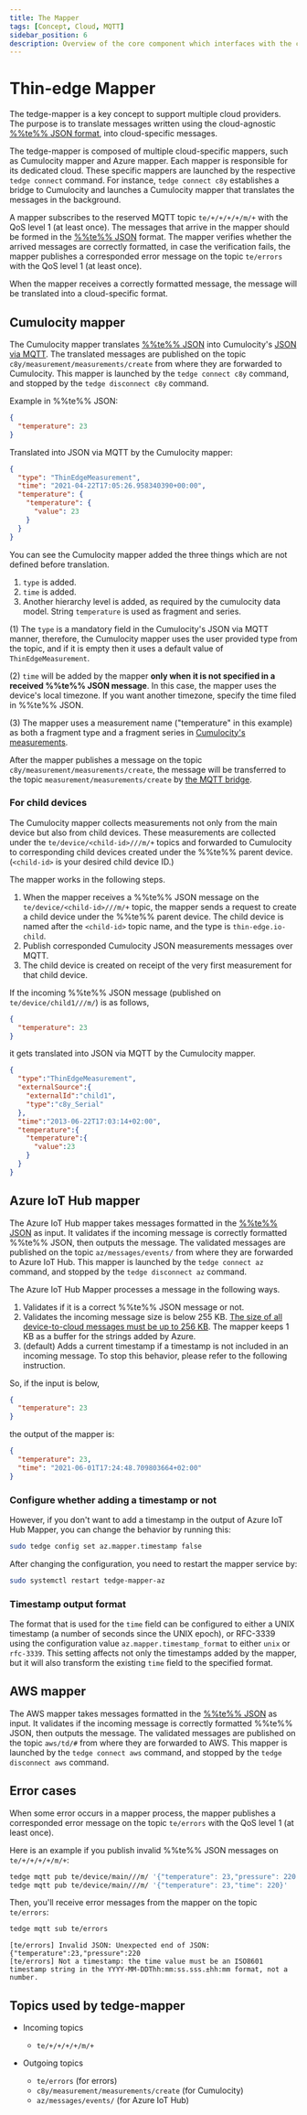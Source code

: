 ```yaml
---
title: The Mapper
tags: [Concept, Cloud, MQTT]
sidebar_position: 6
description: Overview of the core component which interfaces with the cloud
---
```


# Thin-edge Mapper

The tedge-mapper is a key concept to support multiple cloud providers.
The purpose is to translate
messages written using the cloud-agnostic [%%te%% JSON format](thin-edge-json.md),
into cloud-specific messages.

The tedge-mapper is composed of multiple cloud-specific mappers, such as Cumulocity mapper and Azure mapper.
Each mapper is responsible for its dedicated cloud.
These specific mappers are launched by the respective `tedge connect` command.
For instance, `tedge connect c8y` establishes a bridge to Cumulocity and launches a Cumulocity mapper
that translates the messages in the background.

A mapper subscribes to the reserved MQTT topic `te/+/+/+/+/m/+` with the QoS level 1 (at least once).
The messages that arrive in the mapper should be formed in the [%%te%% JSON](thin-edge-json.md) format.
The mapper verifies whether the arrived messages are correctly formatted,
in case the verification fails, the mapper publishes a corresponded error message
on the topic `te/errors` with the QoS level 1 (at least once).

When the mapper receives a correctly formatted message,
the message will be translated into a cloud-specific format.

## Cumulocity mapper

The Cumulocity mapper translates [%%te%% JSON](thin-edge-json.md) into Cumulocity's [JSON via MQTT](https://cumulocity.com/guides/device-sdk/mqtt/#json).
The translated messages are published on the topic `c8y/measurement/measurements/create` from where they are forwarded to Cumulocity.
This mapper is launched by the `tedge connect c8y` command, and stopped by the `tedge disconnect c8y` command.

Example in %%te%% JSON:

```json
{
  "temperature": 23
}
```

Translated into JSON via MQTT by the Cumulocity mapper:

```json
{
  "type": "ThinEdgeMeasurement",
  "time": "2021-04-22T17:05:26.958340390+00:00",
  "temperature": {
    "temperature": {
      "value": 23
    }
  }
}
```

You can see the Cumulocity mapper added the three things which are not defined before translation.

1. `type` is added.
2. `time` is added.
3. Another hierarchy level is added, as required by the cumulocity data model.
String `temperature` is used as fragment and series.

(1) The `type` is a mandatory field in the Cumulocity's JSON via MQTT manner,
therefore, the Cumulocity mapper uses the user provided type from the topic, and if it is empty then it uses a default value of `ThinEdgeMeasurement`.

(2) `time` will be added by the mapper **only when it is not specified in a received %%te%% JSON message**.
In this case, the mapper uses the device's local timezone. If you want another timezone, specify the time filed in %%te%% JSON.

(3) The mapper uses a measurement name ("temperature" in this example)
as both a fragment type and a fragment series in [Cumulocity's measurements](https://cumulocity.com/guides/reference/measurements/#examples).

After the mapper publishes a message on the topic `c8y/measurement/measurements/create`,
the message will be transferred to the topic `measurement/measurements/create` by [the MQTT bridge](../references/mappers/mqtt-topics.md).

### For child devices

The Cumulocity mapper collects measurements not only from the main device but also from child devices.
These measurements are collected under the `te/device/<child-id>///m/+` topics and forwarded to Cumulocity to corresponding child devices created under the %%te%% parent device.
(`<child-id>` is your desired child device ID.)

The mapper works in the following steps.

1. When the mapper receives a %%te%% JSON message on the `te/device/<child-id>///m/+` topic,
   the mapper sends a request to create a child device under the %%te%% parent device.
   The child device is named after the `<child-id>` topic name, and the type is `thin-edge.io-child`.
2. Publish corresponded Cumulocity JSON measurements messages over MQTT.
3. The child device is created on receipt of the very first measurement for that child device.

If the incoming %%te%% JSON message (published on `te/device/child1///m/`) is as follows,

```json
{
  "temperature": 23
}
```

it gets translated into JSON via MQTT by the Cumulocity mapper.

```json
{
  "type":"ThinEdgeMeasurement",
  "externalSource":{
    "externalId":"child1",
    "type":"c8y_Serial"
  },
  "time":"2013-06-22T17:03:14+02:00",
  "temperature":{
    "temperature":{
      "value":23
    }
  }
}
```

## Azure IoT Hub mapper

The Azure IoT Hub mapper takes messages formatted in the [%%te%% JSON](thin-edge-json.md) as input.
It validates if the incoming message is correctly formatted %%te%% JSON, then outputs the message.
The validated messages are published on the topic `az/messages/events/` from where they are forwarded to Azure IoT Hub.
This mapper is launched by the `tedge connect az` command, and stopped by the `tedge disconnect az` command.

The Azure IoT Hub Mapper processes a message in the following ways.

1. Validates if it is a correct %%te%% JSON message or not.
2. Validates the incoming message size is below 255 KB.
[The size of all device-to-cloud messages must be up to 256 KB](https://docs.microsoft.com/en-us/azure/iot-hub/iot-hub-devguide-d2c-guidance).
The mapper keeps 1 KB as a buffer for the strings added by Azure.
3. (default) Adds a current timestamp if a timestamp is not included in an incoming message. To stop this behavior, please refer to the following instruction.

So, if the input is below,

```json
{
  "temperature": 23
}
```

the output of the mapper is:

```json title="Transformed message"
{
  "temperature": 23,
  "time": "2021-06-01T17:24:48.709803664+02:00"
}
```

### Configure whether adding a timestamp or not

However, if you don't want to add a timestamp in the output of Azure IoT Hub Mapper, you can change the behavior by running this:

```sh
sudo tedge config set az.mapper.timestamp false 
```

After changing the configuration, you need to restart the mapper service by:

```sh
sudo systemctl restart tedge-mapper-az
```

### Timestamp output format

The format that is used for the `time` field can be configured to either a UNIX timestamp (a number of seconds since the
UNIX epoch), or RFC-3339 using the configuration value `az.mapper.timestamp_format` to either `unix` or `rfc-3339`.
This setting affects not only the timestamps added by the mapper, but it will also transform the existing `time` field
to the specified format.

## AWS mapper

The AWS mapper takes messages formatted in the [%%te%% JSON](thin-edge-json.md) as input.
It validates if the incoming message is correctly formatted %%te%% JSON, then outputs the message.
The validated messages are published on the topic `aws/td/#` from where they are forwarded to AWS.
This mapper is launched by the `tedge connect aws` command, and stopped by the `tedge disconnect aws` command.

## Error cases

When some error occurs in a mapper process, the mapper publishes a corresponded error message
on the topic `te/errors` with the QoS level 1 (at least once).

Here is an example if you publish invalid %%te%% JSON messages on `te/+/+/+/+/m/+`:

```sh
tedge mqtt pub te/device/main///m/ '{"temperature": 23,"pressure": 220'
tedge mqtt pub te/device/main///m/ '{"temperature": 23,"time": 220}'
```

Then, you'll receive error messages from the mapper on the topic `te/errors`:

```sh te2mqtt formats=v1
tedge mqtt sub te/errors
```

```log title="Output"
[te/errors] Invalid JSON: Unexpected end of JSON: {"temperature":23,"pressure":220
[te/errors] Not a timestamp: the time value must be an ISO8601 timestamp string in the YYYY-MM-DDThh:mm:ss.sss.±hh:mm format, not a number.
```

## Topics used by tedge-mapper

- Incoming topics
  - `te/+/+/+/+/m/+`

- Outgoing topics
  - `te/errors` (for errors)
  - `c8y/measurement/measurements/create` (for Cumulocity)
  - `az/messages/events/` (for Azure IoT Hub)
